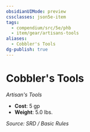 ```yaml
---
obsidianUIMode: preview
cssclasses: json5e-item
tags:
  - compendium/src/5e/phb
  - item/gear/artisans-tools
aliases:
  - Cobbler's Tools
dg-publish: true
---
```

# Cobbler's Tools
*Artisan's Tools*  

- **Cost**: 5 gp
- **Weight**: 5.0 lbs.

*Source: SRD / Basic Rules*